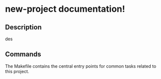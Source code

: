 # new-project documentation!

## Description

des

## Commands

The Makefile contains the central entry points for common tasks related to this project.

